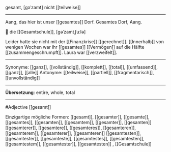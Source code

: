 gesamt, [gəˈzamt]
nicht [[teilweise]]

---
Aang, das hier ist unser [[gesamtes]] Dorf. Gesamtes Dorf, Aang.

🔴 die [[Gesamtschule]], [gəˈzamtˌʃuːlə]

Leider hatte sie nicht mit der [[Finanzkrise]] [[gerechnet]]. [[Innerhalb]] von wenigen Wochen war ihr [[gesamtes]] [[Vermögen]] auf die Hälfte [[zusammengeschrumpft]]. Laura war [[verzweifelt]]. 

---
Synonyme: [[ganz]], [[vollständig]], [[komplett]], [[total]], [[umfassend]], [[ganz]], [[alle]]
Antonyme: [[teilweise]], [[partiell]], [[fragmentarisch]], [[unvollständig]]

---
**Übersetzung**:
entire, whole, total

---
#Adjective [[gesamt]]


Einzigartige mögliche Formen: 
[[gesamt]], [[gesamter]], [[gesamte]], [[gesamtes]], [[gesamten]], [[gesamtem]], [[gesamter]], [[gesamten]]
[[gesamterer]], [[gesamtere]], [[gesamteres]], [[gesamteren]], [[gesamterem]], [[gesamterer]], [[gesamteren]]
[[gesamtesten]], [[gesamtester]], [[gesamteste]], [[gesamtestes]], [[gesamtesten]], [[gesamtestem]], [[gesamtester]], [[gesamtesten]]
, [[Gesamtschule]]